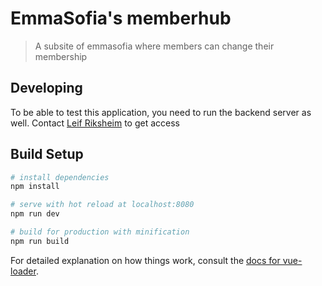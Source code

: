 # EmmaSofia's memberhub

> A subsite of emmasofia where members can change their membership

## Developing

To be able to test this application, you need to run the backend server as well.
Contact [Leif Riksheim](mailto:riksheim.leif@gmail.com) to get access

## Build Setup

``` bash
# install dependencies
npm install

# serve with hot reload at localhost:8080
npm run dev

# build for production with minification
npm run build
```

For detailed explanation on how things work, consult the [docs for vue-loader](http://vuejs.github.io/vue-loader).
